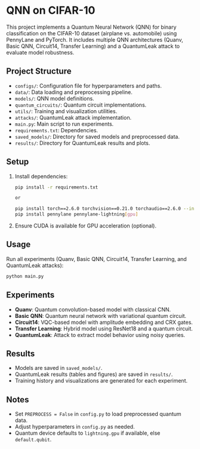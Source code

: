 # QNN on CIFAR-10

This project implements a Quantum Neural Network (QNN) for binary classification on the CIFAR-10 dataset (airplane vs. automobile) using PennyLane and PyTorch. It includes multiple QNN architectures (Quanv, Basic QNN, Circuit14, Transfer Learning) and a QuantumLeak attack to evaluate model robustness.

## Project Structure

-   `configs/`: Configuration file for hyperparameters and paths.
-   `data/`: Data loading and preprocessing pipeline.
-   `models/`: QNN model definitions.
-   `quantum_circuits/`: Quantum circuit implementations.
-   `utils/`: Training and visualization utilities.
-   `attacks/`: QuantumLeak attack implementation.
-   `main.py`: Main script to run experiments.
-   `requirements.txt`: Dependencies.
-   `saved_models/`: Directory for saved models and preprocessed data.
-   `results/`: Directory for QuantumLeak results and plots.

## Setup

1. Install dependencies:

    ```bash
    pip install -r requirements.txt

    or

    pip install torch==2.6.0 torchvision==0.21.0 torchaudio==2.6.0 --index-url https://download.pytorch.org/whl/cu124
    pip install pennylane pennylane-lightning[gpu]

    ```

2. Ensure CUDA is available for GPU acceleration (optional).

## Usage

Run all experiments (Quanv, Basic QNN, Circuit14, Transfer Learning, and QuantumLeak attacks):

```bash
python main.py
```

## Experiments

-   **Quanv**: Quantum convolution-based model with classical CNN.
-   **Basic QNN**: Quantum neural network with variational quantum circuit.
-   **Circuit14**: VQC-based model with amplitude embedding and CRX gates.
-   **Transfer Learning**: Hybrid model using ResNet18 and a quantum circuit.
-   **QuantumLeak**: Attack to extract model behavior using noisy queries.

## Results

-   Models are saved in `saved_models/`.
-   QuantumLeak results (tables and figures) are saved in `results/`.
-   Training history and visualizations are generated for each experiment.

## Notes

-   Set `PREPROCESS = False` in `config.py` to load preprocessed quantum data.
-   Adjust hyperparameters in `config.py` as needed.
-   Quantum device defaults to `lightning.gpu` if available, else `default.qubit`.
